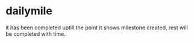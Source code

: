 # dailymile
it has been completed uptill the point it shows milestone created, rest will be completed with time. 
